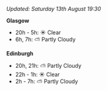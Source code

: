 *Updated: Saturday 13th August 19:30*

**Glasgow**

* 20h - 5h: :sunny: Clear
* 6h, 7h: :partly_sunny: Partly Cloudy

**Edinburgh**

* 20h, 21h: :partly_sunny: Partly Cloudy
* 22h - 1h: :sunny: Clear
* 2h - 7h: :partly_sunny: Partly Cloudy
